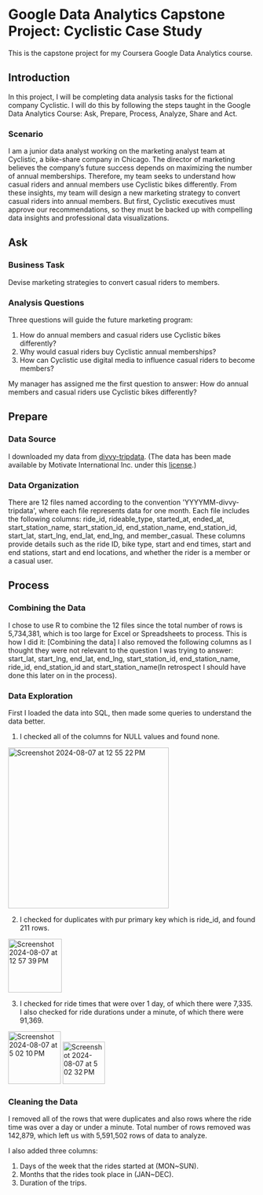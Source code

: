 # Google Data Analytics Capstone Project: Cyclistic Case Study

This is the capstone project for my Coursera Google Data Analytics course.

## Introduction

In this project, I will be completing data analysis tasks for the fictional company Cyclistic. I will do this by following the steps taught in the Google Data Analytics Course: Ask, Prepare, Process, Analyze, Share and Act.

### Scenario

I am a junior data analyst working on the marketing analyst team at Cyclistic, a bike-share company in Chicago. The director of marketing believes the 
company’s future success depends on maximizing the number of annual memberships. Therefore, my team seeks to understand how casual riders and annual members use Cyclistic bikes differently. From these insights, my team will design a new marketing strategy to convert casual riders into annual members. But first, Cyclistic executives must approve our recommendations, so they must be backed up with compelling data insights and professional data visualizations.

## Ask
### Business Task

Devise marketing strategies to convert casual riders to members.

### Analysis Questions

Three questions will guide the future marketing program:

1. How do annual members and casual riders use Cyclistic bikes differently?
2. Why would casual riders buy Cyclistic annual memberships?
3. How can Cyclistic use digital media to influence casual riders to become members?

My manager has assigned me the first question to answer: How do annual members and casual riders use Cyclistic bikes differently?

## Prepare
### Data Source

I downloaded my data from [divvy-tripdata](https://divvy-tripdata.s3.amazonaws.com/index.html). (The data has been made available by Motivate International Inc. under this [license](https://divvybikes.com/data-license-agreement).)

### Data Organization

There are 12 files named according to the convention 'YYYYMM-divvy-tripdata', where each file represents data for one month. Each file includes the following columns: ride_id, rideable_type, started_at, ended_at, start_station_name, start_station_id, end_station_name, end_station_id, start_lat, start_lng, end_lat, end_lng, and member_casual. These columns provide details such as the ride ID, bike type, start and end times, start and end stations, start and end locations, and whether the rider is a member or a casual user.

## Process
### Combining the Data

I chose to use R to combine the 12 files since the total number of rows is 5,734,381, which is too large for Excel or Spreadsheets to process.
This is how I did it: [Combining the data]
I also removed the following columns as I thought they were not relevant to the question I was trying to answer: start_lat, start_lng, end_lat, end_lng, start_station_id, end_station_name, ride_id, end_station_id and start_station_name(In retrospect I should have done this later on in the process).

### Data Exploration

First I loaded the data into SQL, then made some queries to understand the data better.

1. I checked all of the columns for NULL values and found none.
<img width="327" alt="Screenshot 2024-08-07 at 12 55 22 PM" src="https://github.com/user-attachments/assets/be3dcc45-7420-4f86-bab6-8a489a0a885e">

2. I checked for duplicates with pur primary key which is ride_id, and found 211 rows.
<img width="109" alt="Screenshot 2024-08-07 at 12 57 39 PM" src="https://github.com/user-attachments/assets/c4dfa5b3-b27d-48c4-809a-c0858a5e6ad2">

3. I checked for ride times that were over 1 day, of which there were 7,335. I also checked for ride durations under a minute, of which there were 91,369.
<img width="107" alt="Screenshot 2024-08-07 at 5 02 10 PM" src="https://github.com/user-attachments/assets/13b93179-00b3-4e58-bd85-763e4f3f9ff3">
<img width="86" alt="Screenshot 2024-08-07 at 5 02 32 PM" src="https://github.com/user-attachments/assets/fadf020b-e3ea-46df-b3dc-27ad0cc23a6e">

### Cleaning the Data

I removed all of the rows that were duplicates and also rows where the ride time was over a day or under a minute. Total number of rows removed was 142,879, which left us with 5,591,502 rows of data to analyze.

I also added three columns:

1. Days of the week that the rides started at (MON~SUN).
2. Months that the rides took place in (JAN~DEC).
3. Duration of the trips.
